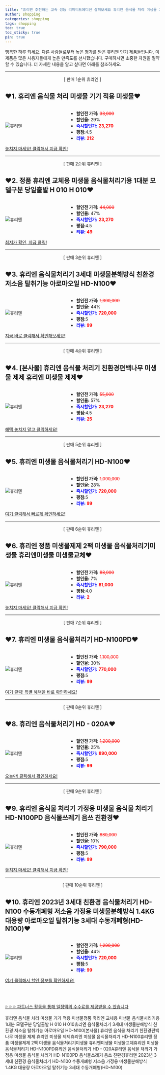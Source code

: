 ```yaml
---
title: "휴리엔 추천하는 고속 성능 리미티드에디션 살펴보세요 휴리엔 음식물 처리 미생물 기기"
author: shopping
categories: shopping
tags: shopping
toc: true
toc_sticky: true
pin: true
---
```

행복한 하루 되세요. 다른 사람들로부터 높은 평가를 받은 휴리엔 인기 제품들입니다. 이 제품은 많은 사용자들에게 높은 만족도를 선사했습니다. 구매하시면 소중한 자원을 절약할 수 있습니다. 더 자세한 내용을 알고 싶다면 아래를 참조하세요.

---
<p class="toplist" style="margin: 0 auto; display: block; width: fit-content;">[ 판매 1순위 휴리엔 ]</p>

<h2><strong>❤️1. 휴리엔 음식물 처리 미생물 기기 적용 미생물❤️</strong></h2>

<div style="display: flex; align-items: center;">
    <div style="flex: 0.4;">
        <img src="https://thumbnail6.coupangcdn.com/thumbnails/remote/230x230ex/image/retail/images/2022/01/04/12/5/409a9922-1fa3-4b4a-8d9d-2136fd2305ba.jpg" alt="휴리엔" style="max-width: 100%;">
    </div>
    <div style="flex: 0.6; margin-left: 10px;">
        <ul>
            <li><strong>할인전 가격:</strong> <del style="color: red;">33,000</del></li>
            <li><strong>할인율:</strong> 29%</li>
            <li><span style='color:blue'><strong>즉시할인가:</strong></span> <span style='color:red'><strong>23,270</strong></span></li>
            <li><strong>평점:</strong>4.5</li>
            <li><span style='color:blue'><strong>리뷰:</strong></span> <span style='color:red'><strong>212</strong></span></li>
        </ul>
    </div>
</div>
<div class="center">
    <a href="https://William4Davisa.github.io?lptag=AF9450613&subid=githubio&pageKey=6269306346&traceid=V0-153&itemId=12812297966&vendorItemId=80078215228" class="myButton">
        놓치지 마세요! 클릭해서 지금 확인!
    </a>
</div>


---
<p class="toplist" style="margin: 0 auto; display: block; width: fit-content;">[ 판매 2순위 휴리엔 ]</p>

<h2><strong>❤️2. 정품 휴리엔 교체용 미생물 음식물처리기용 1대분 모델구분 당일출발 H 010 H 010❤️</strong></h2>

<div style="display: flex; align-items: center;">
    <div style="flex: 0.4;">
        <img src="https://thumbnail9.coupangcdn.com/thumbnails/remote/230x230ex/image/vendor_inventory/5b6f/a8e59f41253c300cf7a87a0aea236ca5b55d7ab9403eaa25e1bd983ba23f.png" alt="휴리엔" style="max-width: 100%;">
    </div>
    <div style="flex: 0.6; margin-left: 10px;">
        <ul>
            <li><strong>할인전 가격:</strong> <del style="color: red;">44,000</del></li>
            <li><strong>할인율:</strong> 47%</li>
            <li><span style='color:blue'><strong>즉시할인가:</strong></span> <span style='color:red'><strong>23,270</strong></span></li>
            <li><strong>평점:</strong>4.5</li>
            <li><span style='color:blue'><strong>리뷰:</strong></span> <span style='color:red'><strong>49</strong></span></li>
        </ul>
    </div>
</div>
<div class="center">
    <a href="https://William4Davisa.github.io?lptag=AF9450613&subid=githubio&pageKey=5852770524&traceid=V0-153&itemId=10188536917&vendorItemId=77471068097" class="myButton">
        최저가 확인, 지금 클릭!
    </a>
</div>


---
<p class="toplist" style="margin: 0 auto; display: block; width: fit-content;">[ 판매 3순위 휴리엔 ]</p>

<h2><strong>❤️3. 휴리엔 음식물처리기 3세대 미생물분해방식 친환경 저소음 탈취기능 아로마오일 HD-N100❤️</strong></h2>

<div style="display: flex; align-items: center;">
    <div style="flex: 0.4;">
        <img src="https://thumbnail10.coupangcdn.com/thumbnails/remote/230x230ex/image/vendor_inventory/c091/fe3867f77a6940538841136cd129a4418467e50c73152ed6b80ec529fc52.jpg" alt="휴리엔" style="max-width: 100%;">
    </div>
    <div style="flex: 0.6; margin-left: 10px;">
        <ul>
            <li><strong>할인전 가격:</strong> <del style="color: red;">1,300,000</del></li>
            <li><strong>할인율:</strong> 44%</li>
            <li><span style='color:blue'><strong>즉시할인가:</strong></span> <span style='color:red'><strong>720,000</strong></span></li>
            <li><strong>평점:</strong>5</li>
            <li><span style='color:blue'><strong>리뷰:</strong></span> <span style='color:red'><strong>99</strong></span></li>
        </ul>
    </div>
</div>
<div class="center">
    <a href="https://William4Davisa.github.io?lptag=AF9450613&subid=githubio&pageKey=7925548597&traceid=V0-153&itemId=21787322722&vendorItemId=88836016740" class="myButton">
        지금 바로 클릭해서 확인해보세요!
    </a>
</div>


---
<p class="toplist" style="margin: 0 auto; display: block; width: fit-content;">[ 판매 4순위 휴리엔 ]</p>

<h2><strong>❤️4. [본사몰] 휴리엔 음식물 처리기 친환경편백나무 미생물 제제 휴리엔 미생물 제제❤️</strong></h2>

<div style="display: flex; align-items: center;">
    <div style="flex: 0.4;">
        <img src="https://thumbnail8.coupangcdn.com/thumbnails/remote/230x230ex/image/vendor_inventory/44a9/9e96fd8c7e5e2d573a03dfe9258ef107e47365c68231a42d10e91b9e9e48.png" alt="휴리엔" style="max-width: 100%;">
    </div>
    <div style="flex: 0.6; margin-left: 10px;">
        <ul>
            <li><strong>할인전 가격:</strong> <del style="color: red;">55,000</del></li>
            <li><strong>할인율:</strong> 57%</li>
            <li><span style='color:blue'><strong>즉시할인가:</strong></span> <span style='color:red'><strong>23,270</strong></span></li>
            <li><strong>평점:</strong>4.5</li>
            <li><span style='color:blue'><strong>리뷰:</strong></span> <span style='color:red'><strong>25</strong></span></li>
        </ul>
    </div>
</div>
<div class="center">
    <a href="https://William4Davisa.github.io?lptag=AF9450613&subid=githubio&pageKey=7348563516&traceid=V0-153&itemId=18904922213&vendorItemId=88084337595" class="myButton">
        혜택 놓치지 말고 클릭하세요!
    </a>
</div>


---
<p class="toplist" style="margin: 0 auto; display: block; width: fit-content;">[ 판매 5순위 휴리엔 ]</p>

<h2><strong>❤️5. 휴리엔 미생물 음식물처리기 HD-N100❤️</strong></h2>

<div style="display: flex; align-items: center;">
    <div style="flex: 0.4;">
        <img src="https://thumbnail8.coupangcdn.com/thumbnails/remote/230x230ex/image/vendor_inventory/3a92/1be64365126483bddbea04a0dc5849351ebb5975aec365b5b40cf842d438.jpg" alt="휴리엔" style="max-width: 100%;">
    </div>
    <div style="flex: 0.6; margin-left: 10px;">
        <ul>
            <li><strong>할인전 가격:</strong> <del style="color: red;">1,000,000</del></li>
            <li><strong>할인율:</strong> 28%</li>
            <li><span style='color:blue'><strong>즉시할인가:</strong></span> <span style='color:red'><strong>720,000</strong></span></li>
            <li><strong>평점:</strong>5</li>
            <li><span style='color:blue'><strong>리뷰:</strong></span> <span style='color:red'><strong>99</strong></span></li>
        </ul>
    </div>
</div>
<div class="center">
    <a href="https://William4Davisa.github.io?lptag=AF9450613&subid=githubio&pageKey=8225200737&traceid=V0-153&itemId=23653815837&vendorItemId=90679178272" class="myButton">
        여기 클릭해서 빠르게 확인하세요!
    </a>
</div>


---
<p class="toplist" style="margin: 0 auto; display: block; width: fit-content;">[ 판매 6순위 휴리엔 ]</p>

<h2><strong>❤️6. 휴리엔 정품 미생물제제 2팩 미생물 음식물처리기미생물 휴리엔미생물 미생물교체❤️</strong></h2>

<div style="display: flex; align-items: center;">
    <div style="flex: 0.4;">
        <img src="https://thumbnail10.coupangcdn.com/thumbnails/remote/230x230ex/image/vendor_inventory/dfbf/00ed09e817bf99b746f9ba1ea11ad86fadf223a7c51e3420b446b7679f94.png" alt="휴리엔" style="max-width: 100%;">
    </div>
    <div style="flex: 0.6; margin-left: 10px;">
        <ul>
            <li><strong>할인전 가격:</strong> <del style="color: red;">88,000</del></li>
            <li><strong>할인율:</strong> 7%</li>
            <li><span style='color:blue'><strong>즉시할인가:</strong></span> <span style='color:red'><strong>81,000</strong></span></li>
            <li><strong>평점:</strong>4.0</li>
            <li><span style='color:blue'><strong>리뷰:</strong></span> <span style='color:red'><strong>2</strong></span></li>
        </ul>
    </div>
</div>
<div class="center">
    <a href="https://William4Davisa.github.io?lptag=AF9450613&subid=githubio&pageKey=6258149215&traceid=V0-153&itemId=12726450643&vendorItemId=79993062648" class="myButton">
        놓치지 마세요! 클릭해서 지금 확인!
    </a>
</div>


---
<p class="toplist" style="margin: 0 auto; display: block; width: fit-content;">[ 판매 7순위 휴리엔 ]</p>

<h2><strong>❤️7. 휴리엔 미생물 음식물처리기 HD-N100PD❤️</strong></h2>

<div style="display: flex; align-items: center;">
    <div style="flex: 0.4;">
        <img src="https://thumbnail8.coupangcdn.com/thumbnails/remote/230x230ex/image/vendor_inventory/a493/edf92248a9913f874b45c78bf6caebeedbab7894d321b8dc5294c8b75940.jpg" alt="휴리엔" style="max-width: 100%;">
    </div>
    <div style="flex: 0.6; margin-left: 10px;">
        <ul>
            <li><strong>할인전 가격:</strong> <del style="color: red;">1,100,000</del></li>
            <li><strong>할인율:</strong> 30%</li>
            <li><span style='color:blue'><strong>즉시할인가:</strong></span> <span style='color:red'><strong>770,000</strong></span></li>
            <li><strong>평점:</strong>5</li>
            <li><span style='color:blue'><strong>리뷰:</strong></span> <span style='color:red'><strong>99</strong></span></li>
        </ul>
    </div>
</div>
<div class="center">
    <a href="https://William4Davisa.github.io?lptag=AF9450613&subid=githubio&pageKey=8225200737&traceid=V0-153&itemId=23653815841&vendorItemId=90679178282" class="myButton">
        여기 클릭! 특별 혜택을 바로 확인하세요!
    </a>
</div>


---
<p class="toplist" style="margin: 0 auto; display: block; width: fit-content;">[ 판매 8순위 휴리엔 ]</p>

<h2><strong>❤️8. 휴리엔 음식물처리기 HD - 020A❤️</strong></h2>

<div style="display: flex; align-items: center;">
    <div style="flex: 0.4;">
        <img src="https://thumbnail6.coupangcdn.com/thumbnails/remote/230x230ex/image/vendor_inventory/7153/6bead80492c0cc850db15cea048154bcde6ba5c65a227a604fda764dabd5.jpg" alt="휴리엔" style="max-width: 100%;">
    </div>
    <div style="flex: 0.6; margin-left: 10px;">
        <ul>
            <li><strong>할인전 가격:</strong> <del style="color: red;">1,200,000</del></li>
            <li><strong>할인율:</strong> 25%</li>
            <li><span style='color:blue'><strong>즉시할인가:</strong></span> <span style='color:red'><strong>890,000</strong></span></li>
            <li><strong>평점:</strong>5</li>
            <li><span style='color:blue'><strong>리뷰:</strong></span> <span style='color:red'><strong>99</strong></span></li>
        </ul>
    </div>
</div>
<div class="center">
    <a href="https://William4Davisa.github.io?lptag=AF9450613&subid=githubio&pageKey=6637106341&traceid=V0-153&itemId=15156385611&vendorItemId=82377840488" class="myButton">
        오늘만! 클릭해서 확인하세요!
    </a>
</div>


---
<p class="toplist" style="margin: 0 auto; display: block; width: fit-content;">[ 판매 9순위 휴리엔 ]</p>

<h2><strong>❤️9. 휴리엔 음식물 처리기 가정용 미생물 음식물 처리기 HD-N100PD 음식물쓰레기 음쓰 친환경❤️</strong></h2>

<div style="display: flex; align-items: center;">
    <div style="flex: 0.4;">
        <img src="https://thumbnail10.coupangcdn.com/thumbnails/remote/230x230ex/image/vendor_inventory/6eb2/1efeda7e9b8a51cf9586714039673e186b43d70c575b115681edbbe8b7dd.jpg" alt="휴리엔" style="max-width: 100%;">
    </div>
    <div style="flex: 0.6; margin-left: 10px;">
        <ul>
            <li><strong>할인전 가격:</strong> <del style="color: red;">880,000</del></li>
            <li><strong>할인율:</strong> 10%</li>
            <li><span style='color:blue'><strong>즉시할인가:</strong></span> <span style='color:red'><strong>790,000</strong></span></li>
            <li><strong>평점:</strong>5</li>
            <li><span style='color:blue'><strong>리뷰:</strong></span> <span style='color:red'><strong>99</strong></span></li>
        </ul>
    </div>
</div>
<div class="center">
    <a href="https://William4Davisa.github.io?lptag=AF9450613&subid=githubio&pageKey=8120788647&traceid=V0-153&itemId=23034712887&vendorItemId=90068451049" class="myButton">
        놓치지 마세요! 클릭해서 지금 확인!
    </a>
</div>


---
<p class="toplist" style="margin: 0 auto; display: block; width: fit-content;">[ 판매 10순위 휴리엔 ]</p>

<h2><strong>❤️10. 휴리엔 2023년 3세대 친환경 음식물처리기 HD-N100 수동개폐형 저소음 가정용 미생물분해방식 1.4KG 대용량 아로마오일 탈취기능 3세대 수동개폐형(HD-N100)❤️</strong></h2>

<div style="display: flex; align-items: center;">
    <div style="flex: 0.4;">
        <img src="https://thumbnail8.coupangcdn.com/thumbnails/remote/230x230ex/image/vendor_inventory/fdcc/6875f7bdc70888e6a7e103273e7c7a501634800625430a31035485b2721b.jpg" alt="휴리엔" style="max-width: 100%;">
    </div>
    <div style="flex: 0.6; margin-left: 10px;">
        <ul>
            <li><strong>할인전 가격:</strong> <del style="color: red;">1,290,000</del></li>
            <li><strong>할인율:</strong> 44%</li>
            <li><span style='color:blue'><strong>즉시할인가:</strong></span> <span style='color:red'><strong>720,000</strong></span></li>
            <li><strong>평점:</strong>5</li>
            <li><span style='color:blue'><strong>리뷰:</strong></span> <span style='color:red'><strong>99</strong></span></li>
        </ul>
    </div>
</div>
<div class="center">
    <a href="https://William4Davisa.github.io?lptag=AF9450613&subid=githubio&pageKey=8082256430&traceid=V0-153&itemId=22796384114&vendorItemId=89831348092" class="myButton">
        여기 클릭해서 할인 정보를 확인하세요!
    </a>
</div>

<br><br><br>[💦 💦 💦 파트너스 활동을 통해 일정액의 수수료를 제공받을 수 있습니다](https://link.coupang.com/a/bcpT2c)<br><br>휴리엔 음식물 처리 미생물 기기 적용 미생물정품 휴리엔 교체용 미생물 음식물처리기용 1대분 모델구분 당일출발 H 010 H 010휴리엔 음식물처리기 3세대 미생물분해방식 친환경 저소음 탈취기능 아로마오일 HD-N100[본사몰] 휴리엔 음식물 처리기 친환경편백나무 미생물 제제 휴리엔 미생물 제제휴리엔 미생물 음식물처리기 HD-N100휴리엔 정품 미생물제제 2팩 미생물 음식물처리기미생물 휴리엔미생물 미생물교체휴리엔 미생물 음식물처리기 HD-N100PD휴리엔 음식물처리기 HD - 020A휴리엔 음식물 처리기 가정용 미생물 음식물 처리기 HD-N100PD 음식물쓰레기 음쓰 친환경휴리엔 2023년 3세대 친환경 음식물처리기 HD-N100 수동개폐형 저소음 가정용 미생물분해방식 1.4KG 대용량 아로마오일 탈취기능 3세대 수동개폐형(HD-N100)